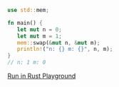 ```rust
use std::mem;

fn main() {
   let mut n = 0;
   let mut m = 1; 
   mem::swap(&mut n, &mut m);
   println!("n: {} m: {}", n, m);
}
// n: 1 m: 0
```
[Run in Rust Playground](https://play.rust-lang.org/?version=stable&mode=debug&edition=2021&gist=62cf15dc9566dbabca63163a3c59f9cb&version=stable)

